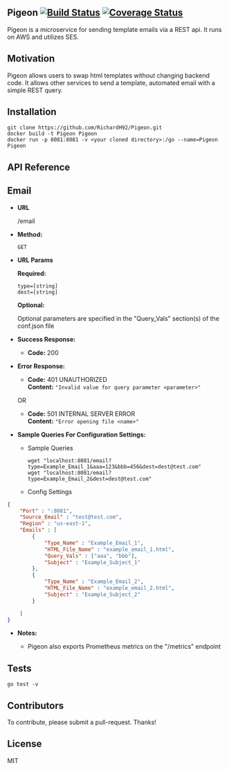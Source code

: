## Pigeon [![Build Status](https://travis-ci.org/RichardH92/Pigeon.svg?branch=master)](https://travis-ci.org/RichardH92/Pigeon) [![Coverage Status](https://coveralls.io/repos/github/RichardH92/Pigeon/badge.svg?branch=master)](https://coveralls.io/github/RichardH92/Pigeon?branch=master)

Pigeon is a microservice for sending template emails via a REST api. It runs on AWS and utilizes SES.


## Motivation

Pigeon allows users to swap html templates without changing backend code. It allows other services to send a template, automated email with a simple REST query.

## Installation

```
git clone https://github.com/RichardH92/Pigeon.git
docker build -t Pigeon Pigeon
docker run -p 8081:8081 -v <your cloned directory>:/go --name=Pigeon Pigeon
```

## API Reference

**Email**
----  

* **URL**

  /email

* **Method:**

  `GET`

*  **URL Params**

   **Required:**

   `type=[string]`  
	 `dest=[string]`

   **Optional:**

   Optional parameters are specified in the "Query_Vals" section(s) of the conf.json file

* **Success Response:**

  * **Code:** 200 <br />


* **Error Response:**

  * **Code:** 401 UNAUTHORIZED <br />
    **Content:** `"Invalid value for query parameter <parameter>"`

  OR

  * **Code:** 501 INTERNAL SERVER ERROR <br />
    **Content:** `"Error opening file <name>"`


* **Sample Queries For Configuration Settings:**  

	* Sample Queries <br />

		`wget "localhost:8081/email?type=Example_Email_1&aaa=123&bbb=456&dest=dest@test.com"`  
		`wget "localhost:8081/email?type=Example_Email_2&dest=dest@test.com"`

	* Config Settings


```json
{
	"Port" : ":8081",
	"Source_Email" : "test@test.com",
	"Region" : "us-east-1",
	"Emails" : [
		{
			"Type_Name" : "Example_Email_1",
			"HTML_File_Name" : "example_email_1.html",
			"Query_Vals" : ["aaa", "bbb"],
			"Subject" : "Example_Subject_1"
		},
		{
			"Type_Name" : "Example_Email_2",
			"HTML_File_Name" : "example_email_2.html",
			"Subject" : "Example_Subject_2"
		}

	]
}
```



* **Notes:**

	* Pigeon also exports Prometheus metrics on the "/metrics" endpoint


## Tests

`go test -v`

## Contributors

To contribute, please submit a pull-request. Thanks!

## License

MIT
